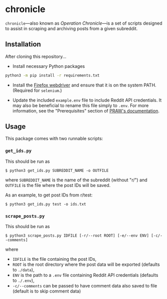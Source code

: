 # chronicle

`chronicle`—also known as *Operation Chronicle*—is a set of scripts designed to assist in scraping and archiving posts from a given subreddit.

## Installation

After cloning this repository...

- Install necessary Python packages
```bash
python3 -m pip install -r requirements.txt
```

- Install the [Firefox webdriver](https://github.com/mozilla/geckodriver/releases/) and ensure that it is on the system PATH. (Required for `selenium`.)

- Update the included `example.env` file to include Reddit API credentials. It may also be beneficial to rename this file simply to `.env`. For more information, see the "Prerequisites" section of [PRAW's documentation](https://praw.readthedocs.io/en/stable/getting_started/quick_start.html).

## Usage

This package comes with two runnable scripts:

### `get_ids.py`

This should be run as

```console
$ python3 get_ids.py SUBREDDIT_NAME -o OUTFILE
```

where `SUBREDDIT_NAME` is the name of the subreddit (without "r/") and `OUTFILE` is the file where the post IDs will be saved.

As an example, to get post IDs from r/test:

```console
$ python3 get_ids.py test -o ids.txt
```

### `scrape_posts.py`

This should be run as

```console
$ python3 scrape_posts.py IDFILE [-r/--root ROOT] [-e/--env ENV] [-c/--comments]
```

where
- `IDFILE` is the file containing the post IDs,
- `ROOT` is the root directory where the post data will be exported (defaults to `./data`),
- `ENV` is the path to a `.env` file containing Reddit API credentials (defaults to `./.env`),
- `-c/--comments` can be passed to have comment data also saved to file (default is to skip comment data)